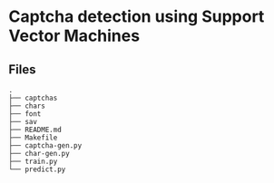 # Captcha detection using Support Vector Machines

## Files
```
.
├── captchas
├── chars
├── font
├── sav
├── README.md
├── Makefile
├── captcha-gen.py
├── char-gen.py
├── train.py
└── predict.py
```